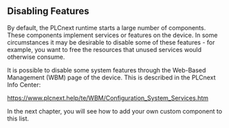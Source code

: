 ## Disabling Features

By default, the PLCnext runtime starts a large number of components. These components implement services or features on the device. In some circumstances it may be desirable to disable some of these features - for example, you want to free the resources that unused services would otherwise consume.

It is possible to disable some system features through the Web-Based Management (WBM) page of the device. This is described in the PLCnext Info Center:

https://www.plcnext.help/te/WBM/Configuration_System_Services.htm

In the next chapter, you will see how to add your own custom component to this list.
